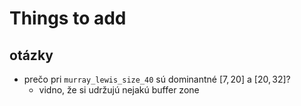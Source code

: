 # Things to add

## otázky
- prečo pri `murray_lewis_size_40` sú dominantné $[7,20]$ a $[20, 32]$?
    - vidno, že si udržujú nejakú buffer zone
